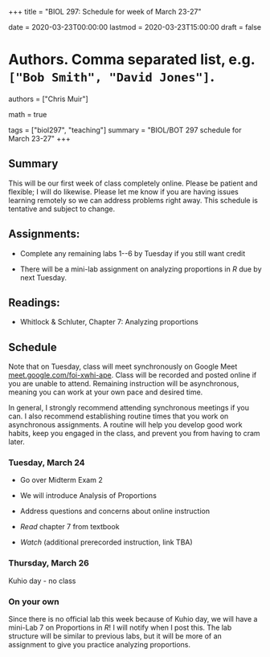 +++
title = "BIOL 297: Schedule for week of March 23-27"

date = 2020-03-23T00:00:00
lastmod = 2020-03-23T15:00:00
draft = false

# Authors. Comma separated list, e.g. `["Bob Smith", "David Jones"]`.
authors = ["Chris Muir"]

math = true

tags = ["biol297", "teaching"]
summary = "BIOL/BOT 297 schedule for March 23-27"
+++

## Summary

This will be our first week of class completely online. Please be patient and flexible; I will do likewise. Please let me know if you are having issues learning remotely so we can address problems right away. This schedule is tentative and subject to change.

## Assignments:

* Complete any remaining labs 1--6 by Tuesday if you still want credit

* There will be a mini-lab assignment on analyzing proportions in *R* due by next Tuesday.

## Readings:

* Whitlock & Schluter, Chapter 7: Analyzing proportions

## Schedule

Note that on Tuesday, class will meet synchronously on Google Meet [meet.google.com/foi-xwhi-ape](https://meet.google.com/foi-xwhi-ape). Class will be recorded and posted online if you are unable to attend. Remaining instruction will be asynchronous, meaning you can work at your own pace and desired time.

In general, I strongly recommend attending synchronous meetings if you can. I also recommend establishing routine times that you work on asynchronous assignments. A routine will help you develop good work habits, keep you engaged in the class, and prevent you from having to cram later.

### Tuesday, March 24

* Go over Midterm Exam 2

* We will introduce Analysis of Proportions

* Address questions and concerns about online instruction

* *Read* chapter 7 from textbook

* *Watch* (additional prerecorded instruction, link TBA)

### Thursday, March 26

Kuhio day - no class

### On your own

Since there is no official lab this week because of Kuhio day, we will have a mini-Lab 7 on Proportions in *R*! I will notify when I post this. The lab structure will be similar to previous labs, but it will be more of an assignment to give you practice analyzing proportions. 
